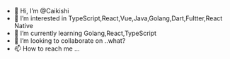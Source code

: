 - 👋 Hi, I’m @Caikishi
- 👀 I’m interested in TypeScript,React,Vue,Java,Golang,Dart,Fultter,React Native
- 🌱 I’m currently learning Golang,React,TypeScript
- 💞️ I’m looking to collaborate on ..what?
- 📫 How to reach me ...

<!---
Caikishi/Caikishi is a ✨ special ✨ repository because its `README.md` (this file) appears on your GitHub profile.
You can click the Preview link to take a look at your changes.
--->
